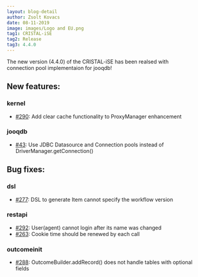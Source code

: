 ```yaml
---
layout: blog-detail
author: Zsolt Kovacs
date: 08-11-2019
image: images/Logo and EU.png
tag1: CRISTAL-iSE
tag2: Release
tag3: 4.4.0
---
```


The new version (4.4.0) of the CRISTAL-iSE has been realsed with connection pool implementaion for jooqdb!

## New features:

### kernel

- [#290](https://github.com/cristal-ise/cristal-ise/issues/290): Add clear cache functionality to ProxyManager enhancement

### jooqdb
- [#43](https://github.com/cristal-ise/cristal-ise/issues/43): Use JDBC Datasource and Connection pools instead of DriverManager.getConnection()


## Bug fixes:

### dsl
- [#277](https://github.com/cristal-ise/cristal-ise/issues/277): DSL to generate Item cannot specify the workflow version

### restapi
- [#292](https://github.com/cristal-ise/cristal-ise/issues/292): User(agent) cannot login after its name was changed
- [#263](https://github.com/cristal-ise/cristal-ise/issues/263): Cookie time should be renewed by each call

### outcomeinit
- [#288](https://github.com/cristal-ise/cristal-ise/issues/288): OutcomeBuilder.addRecord() does not handle tables with optional fields
